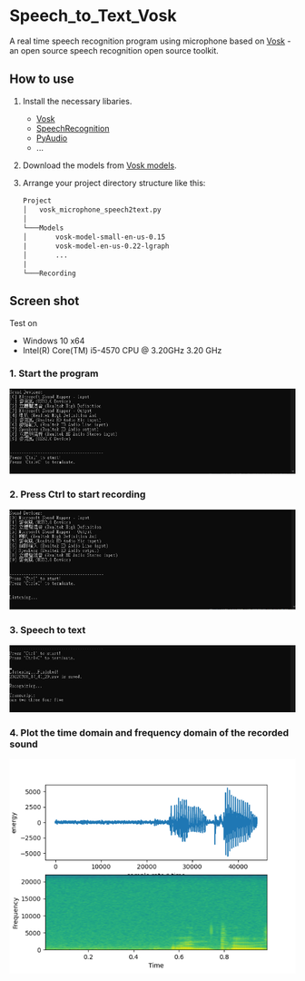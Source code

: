 # Speech_to_Text_Vosk
A real time speech recognition program using microphone based on [Vosk](https://alphacephei.com/vosk/) - an open source speech recognition open source toolkit.

## How to use
1. Install the necessary libaries. 
    * [Vosk](https://alphacephei.com/vosk/install)
    * [SpeechRecognition ](https://pypi.org/project/SpeechRecognition/)
    * [PyAudio](https://pypi.org/project/PyAudio/)
    * ... 

2. Download the models from [Vosk models](https://alphacephei.com/vosk/models).
3. Arrange your project directory structure like this:
    ```
    Project
    │   vosk_microphone_speech2text.py
    │
    └───Models
    │       vosk-model-small-en-us-0.15
    |       vosk-model-en-us-0.22-lgraph
    │       ...
    |
    └───Recording
    ```

## Screen shot
Test on <br>
* Windows 10 x64 <br>
* Intel(R) Core(TM) i5-4570 CPU @ 3.20GHz   3.20 GHz
### 1. Start the program
![start image](imgs/start.png)
### 2. Press Ctrl to start recording
![listening image](imgs/listening.png)
### 3. Speech to text
![recognition image](imgs/recognition.png)
### 4. Plot the time domain and frequency domain of the recorded sound
![plot_time_frequency image](imgs/plot_time_frequency.png)
